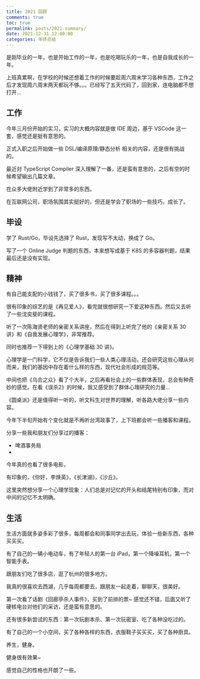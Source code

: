 ```yaml
---
title: 2021 回顾
comments: true
toc: true
permalink: posts/2021-summary/
date: 2021-12-31 12:00:00
categories: 年终总结
---
```


是刚毕业的一年，也是开始工作的一年，也是吃喝玩乐的一年，也是自我成长的一年。

上班真累啊，在学校的时候还想着工作的时候要趁周六周末学习各种东西，工作之后才发现周六周末两天都玩不够。。。已经写了五天代码了，回到家，连电脑都不想打开...

<!-- more -->

## 工作

今年三月份开始的实习，实习的大概内容就是做 IDE 周边，基于 VSCode 这一套，感觉还是挺有意思的。

正式入职之后开始做一些 DSL/编译原理/静态分析 相关的内容，还是很有挑战的。

最近对 TypeScript Compiler 深入理解了一番，还是蛮有意思的，之后有空的时候希望输出几篇文章。

在众多大佬附近学到了非常多的东西。

在互联网公司，职场氛围其实挺好的，但还是学会了职场的一些技巧，成长了。

## 毕设

学了 Rust/Go，毕设先选择了 Rust，发现写不太动，换成了 Go。

写了一个 Online Judge 判题的东西，本来想写成基于 K8S 的多容器判题，结果最后还是没有实现。

## 精神

有自己能支配的小钱钱了，买了很多书，买了很多课程。。。

很有印象的综艺的是《再见爱人》，看完就很想研究一下爱这种东西。然后又去听了一些沈奕斐的课程。

听了一次陈海贤老师的亲密关系讲座，然后在得到上听完了他的《亲密关系 30 讲》和《自我发展心理学》，非常推荐。

同时也推荐一下得到上的《心理学基础 30 讲》。

心理学是一门科学，它不仅是告诉我们一些人类心理活动，还会研究这些心理从何而来，我们的基因中存在着什么样的东西，现代社会形成的规范等。

中间也把《乌合之众》看了个大半，之后再看社会上的一些群体表现，总会有种奇妙的感觉。在看《误杀2》的时候，我又感受到了群体心理研究的力量...

《圆桌派》还是值得听一听的，听文科生对世界的理解，听各路大佬分享一些内容。

今年下半旬开始有个变化就是不再听台湾政事了，上下班都会听一些播客和课程。

分享一些我和朋友们分享过的播客：

- 啤酒事务局
- 

今年真的也看了很多电影，

有印象的，《你好，李焕英》，《长津湖》，《沙丘》。

这里突然想分享一个心理学现象：人们总是对记忆的开头和结尾特别有印象，而对中间的记忆不太明确。

## 生活

生活方面就多姿多彩了很多，每周都会和同事同学出去玩，体验一些新东西，各种买买买。

有了自己的一辆小电动车，有了年轻人的第一台 iPad，第一个降噪耳机，第一个智能手表。

跟朋友们吃了很多店，逛了杭州的很多地方。

我真的很喜欢去西湖，几乎每周都要去，跟朋友一起走着，聊聊天，很美好。

第一次看了话剧《回廊亭杀人事件》，买到了前排的票~ 感觉还不错，后面又听了硬核电台对他们的采访，还是蛮有意思的。

还有很多新尝试的东西：第一次玩剧本杀、第一次玩密室、吃了各种没吃过的。

有了自己的一个小空间，买了各种各样的东西，衣服鞋子买买买，买了各种厨具。

养生，健身。

健身很有效果~

感觉自己的性格也开朗了一些。
